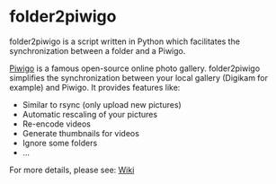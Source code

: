 # folder2piwigo

folder2piwigo is a script written in Python which facilitates the synchronization
between a folder and a Piwigo.

[Piwigo](http://piwigo.org/) is a famous open-source online photo gallery.
folder2piwigo simplifies the synchronization between your local gallery (Digikam for example) and Piwigo. It provides features like:
* Similar to rsync (only upload new pictures)
* Automatic rescaling of your pictures
* Re-encode videos
* Generate thumbnails for videos
* Ignore some folders
* ...

For more details, please see:
[Wiki](https://github.com/SvenWerlen/folder2piwigo/wiki)
